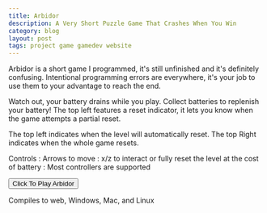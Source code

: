 ```yaml
---
title: Arbidor
description: A Very Short Puzzle Game That Crashes When You Win
category: blog
layout: post
tags: project game gamedev website
---
```



Arbidor is a short game I programmed, it's still unfinished and it's definitely confusing. Intentional programming errors are everywhere, it's your job to use them to your advantage to reach the end.

Watch out, your battery drains while you play. Collect batteries to replenish your battery! The top left features a reset indicator, it lets you know when the game attempts a partial reset.

The top left indicates when the level will automatically reset.
The top Right indicates when the whole game resets.

Controls
: Arrows to move
: x/z to interact or fully reset the level at the cost of battery
: Most controllers are supported

<button onclick="window.location.href='../../arbidor/arbidor.html';">Click To Play Arbidor</button>

Compiles to web, Windows, Mac, and Linux

